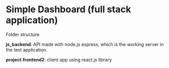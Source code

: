 # Simple Dashboard (full stack application)

Folder structure

**js_backend**: API made with node.js express, which is the working server in the test application. 

**project.frontend2**: client app using react.js library

